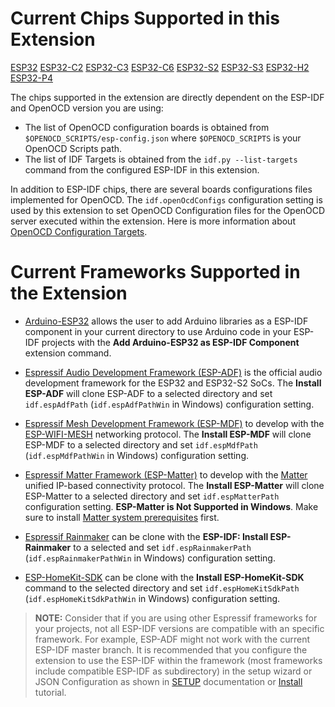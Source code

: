 # Current Chips Supported in this Extension

[ESP32](https://www.espressif.com/en/products/socs/esp32)
[ESP32-C2](https://www.espressif.com/en/products/socs/esp32-c2)
[ESP32-C3](https://www.espressif.com/en/products/socs/esp32-c3)
[ESP32-C6](https://www.espressif.com/en/products/socs/esp32-c6)
[ESP32-S2](https://www.espressif.com/en/products/socs/esp32-s2)
[ESP32-S3](https://www.espressif.com/en/products/socs/esp32-s3)
[ESP32-H2](https://www.espressif.com/en/products/socs/esp32-h2)
[ESP32-P4](https://www.espressif.com/en/products/socs/esp32-p4)

The chips supported in the extension are directly dependent on the ESP-IDF and OpenOCD version you are using:

- The list of OpenOCD configuration boards is obtained from `$OPENOCD_SCRIPTS/esp-config.json` where `$OPENOCD_SCRIPTS` is your OpenOCD Scripts path.
- The list of IDF Targets is obtained from the `idf.py --list-targets` command from the configured ESP-IDF in this extension.

In addition to ESP-IDF chips, there are several boards configurations files implemented for OpenOCD. The `idf.openOcdConfigs` configuration setting is used by this extension to set OpenOCD Configuration files for the OpenOCD server executed within the extension. Here is more information about [OpenOCD Configuration Targets](https://docs.espressif.com/projects/esp-idf/en/latest/esp32/api-guides/jtag-debugging/tips-and-quirks.html#jtag-debugging-tip-openocd-configure-target).

# Current Frameworks Supported in the Extension

- [Arduino-ESP32](https://github.com/espressif/arduino-esp32) allows the user to add Arduino libraries as a ESP-IDF component in your current directory to use Arduino code in your ESP-IDF projects with the **Add Arduino-ESP32 as ESP-IDF Component** extension command.

- [Espressif Audio Development Framework (ESP-ADF)](https://github.com/espressif/esp-adf) is the official audio development framework for the ESP32 and ESP32-S2 SoCs. The **Install ESP-ADF** will clone ESP-ADF to a selected directory and set `idf.espAdfPath` (`idf.espAdfPathWin` in Windows) configuration setting.

- [Espressif Mesh Development Framework (ESP-MDF)](https://github.com/espressif/esp-mdf) to develop with the [ESP-WIFI-MESH](https://docs.espressif.com/projects/esp-idf/en/stable/api-guides/mesh.html) networking protocol. The **Install ESP-MDF** will clone ESP-MDF to a selected directory and set `idf.espMdfPath` (`idf.espMdfPathWin` in Windows) configuration setting.

- [Espressif Matter Framework (ESP-Matter)](https://github.com/espressif/esp-matter) to develop with the [Matter](https://buildwithmatter.com/) unified IP-based connectivity protocol. The **Install ESP-Matter** will clone ESP-Matter to a selected directory and set `idf.espMatterPath` configuration setting. **ESP-Matter is Not Supported in Windows**. Make sure to install <a href="https://github.com/espressif/connectedhomeip/blob/v1.1-branch/docs/guides/BUILDING.md#prerequisites">Matter system prerequisites</a> first.

- [Espressif Rainmaker](https://github.com/espressif/esp-rainmaker) can be clone with the **ESP-IDF: Install ESP-Rainmaker** to a selected and set `idf.espRainmakerPath` (`idf.espRainmakerPathWin` in Windows) configuration setting.

- [ESP-HomeKit-SDK](https://github.com/espressif/esp-homekit-sdk) can be clone with the **Install ESP-HomeKit-SDK** command to the selected directory and set `idf.espHomeKitSdkPath` (`idf.espHomeKitSdkPathWin` in Windows) configuration setting.

> **NOTE:** Consider that if you are using other Espressif frameworks for your projects, not all ESP-IDF versions are compatible with an specific framework. For example, ESP-ADF might not work with the current ESP-IDF master branch. It is recommended that you configure the extension to use the ESP-IDF within the framework (most frameworks include compatible ESP-IDF as subdirectory) in the setup wizard or JSON Configuration as shown in [SETUP](./SETUP.md) documentation or [Install](./tutorial/install.md) tutorial.
